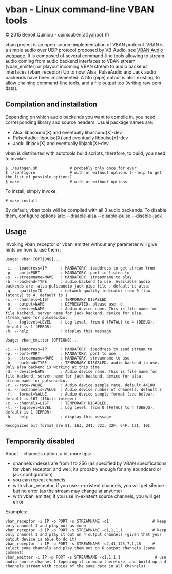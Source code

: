 vban - Linux command-line VBAN tools
======================================================

&copy; 2015 Benoît Quiniou - quiniouben[at]yahoo(.)fr

vban project is an open-source implementation of VBAN protocol.
VBAN is a simple audio over UDP protocol proposed by VB-Audio, see [VBAN Audio webpage](http://vb-audio.pagesperso-orange.fr/Voicemeeter/vban.htm).
It is composed of several command-line tools allowing to stream audio coming from audio backend interfaces to VBAN stream (vban_emitter) or playout incoming VBAN stream to audio backend interfaces (vban_receptor)
Up to now, Alsa, PulseAudio and Jack audio backends have been implemented. A fifo (pipe) output is also existing, to allow chaining command-line tools, and a file output too (writing raw pcm data).

Compilation and installation
----------------------------

Depending on which audio backends you want to compile in, you need corresponding library and source headers.
Usual package names are:

* Alsa: libasound(X) and eventually libasound(X)-dev
* PulseAudio: libpulse(X) and eventually libpulse(X)-dev
* Jack: libjack(X) and eventually libjack(X)-dev

vban is distributed with autotools build scripts, therefore, to build, you need to invoke:

	$ ./autogen.sh              # probably only once for ever
	$ ./configure               # with or without options (--help to get the list of possible options)
	$ make                      # with or without options

To install, simply invoke:

    # make install

By default, vban tools will be compiled with all 3 audio backends. To disable them, configure options are:
    --disable-alsa
    --disable-pulse
    --disable-jack

Usage
-----

Invoking vban_receptor or vban_emitter without any parameter will give hints on how to use them :

	Usage: vban [OPTIONS]...

	-i, --ipaddress=IP      : MANDATORY. ipaddress to get stream from
	-p, --port=PORT         : MANDATORY. port to listen to
	-s, --streamname=NAME   : MANDATORY. streamname to play
	-b, --backend=TYPE      : audio backend to use. Available audio backends are: alsa pulseaudio jack pipe file . default is alsa.
	-q, --quality=ID        : network quality indicator from 0 (low latency) to 4. default is 1
	-c, --channels=LIST     : TEMPORARY DISABLED
	-o, --output=NAME       : DEPRECATED. please use -d
	-d, --device=NAME       : Audio device name. This is file name for file backend, server name for jack backend, device for alsa, stream_name for pulseaudio.
	-l, --loglevel=LEVEL    : Log level, from 0 (FATAL) to 4 (DEBUG). default is 1 (ERROR)
	-h, --help              : display this message

	Usage: vban_emitter [OPTIONS]...

	-i, --ipaddress=IP      : MANDATORY. ipaddress to send stream to
	-p, --port=PORT         : MANDATORY. port to use
	-s, --streamname=NAME   : MANDATORY. streamname to use
	-b, --backend=TYPE      : TEMPORARY DISABLED. audio backend to use. Only alsa backend is working at this time
	-d, --device=NAME       : Audio device name. This is file name for file backend, server name for jack backend, device for alsa, stream_name for pulseaudio.
	-r, --rate=VALUE        : Audio device sample rate. default 44100
	-n, --nbchannels=VALUE  : Audio device number of channels. default 2
	-f, --format=VALUE      : Audio device sample format (see below). default is 16I (16bits integer)
	-c, --channels=LIST     : TEMPORARY DISABLED.
	-l, --loglevel=LEVEL    : Log level, from 0 (FATAL) to 4 (DEBUG). default is 1 (ERROR)
	-h, --help              : display this message

	Recognized bit format are 8I, 16I, 24I, 32I, 32F, 64F, 12I, 10I

Temporarily disabled
--------------------

About --channels option, a bit more tips:
* channels indexes are from 1 to 256 (as specified by VBAN specifications for vban_receptor, and well, its probably enough for any soundcard or jack configuration)
* you can repeat channels
* with vban_receptor, if you use in-existent channels, you will get silence but no error (as the stream may change at anytime)
* with vban_emitter, if you use in-existent source channels, you will get error

Examples:

	vban_receptor -i IP -p PORT -s STREAMNAME -c1                   # keep only channel 1 and play out as mono
	vban_receptor -i IP -p PORT -s STREAMNAME -c1,1,1,1             # keep only channel 1 and play it out on 4 output channels (given that your output device is able to do it)
	vban_receptor -i IP -p PORT -s STREAMNAME -c2,41,125,7,1,45     # select some channels and play them out on 6 output channels (same comment)
	vban_emitter -i IP -p PORT -s STREAMNAME -c1,1,1,1               # use audio source channel 1 (opening it in mono therefore, and build up a 4 channels stream with copies of the same data in all channels)
